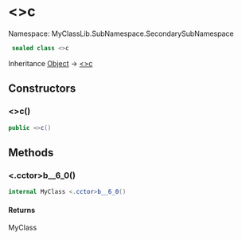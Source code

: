 # &lt;&gt;c

Namespace: MyClassLib.SubNamespace.SecondarySubNamespace



```csharp
 sealed class <>c
```

Inheritance [Object](https://docs.microsoft.com/en-us/dotnet/api/system.object) → [&lt;&gt;c](../MyClassLib.SubNamespace.SecondarySubNamespace/<>c.md)

## Constructors

### &lt;&gt;c()



```csharp
public <>c()
```

## Methods

### &lt;.cctor&gt;b__6_0()



```csharp
internal MyClass <.cctor>b__6_0()
```

#### Returns

MyClass<br>
